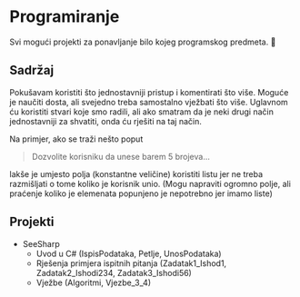 # Programiranje

Svi mogući projekti za ponavljanje bilo kojeg programskog predmeta. :tada:

## Sadržaj

Pokušavam koristiti što jednostavniji pristup i komentirati što više. Moguće je naučiti dosta, ali svejedno treba samostalno vježbati što više. Uglavnom ću koristiti stvari koje smo radili, ali ako smatram da je neki drugi način jednostavniji za shvatiti, onda ću rješiti na taj način. 

Na primjer, ako se traži nešto poput

> Dozvolite korisniku da unese barem 5 brojeva...

lakše je umjesto polja (konstantne veličine) koristiti listu jer ne treba razmišljati o tome koliko je korisnik unio. (Mogu napraviti ogromno polje, ali praćenje koliko je elemenata popunjeno je nepotrebno jer imamo liste)

## Projekti

* SeeSharp
  * Uvod u C# (IspisPodataka, Petlje, UnosPodataka)
  * Rješenja primjera ispitnih pitanja (Zadatak1_Ishod1, Zadatak2_Ishodi234, Zadatak3_Ishodi56)
  * Vježbe (Algoritmi, Vjezbe_3_4)
